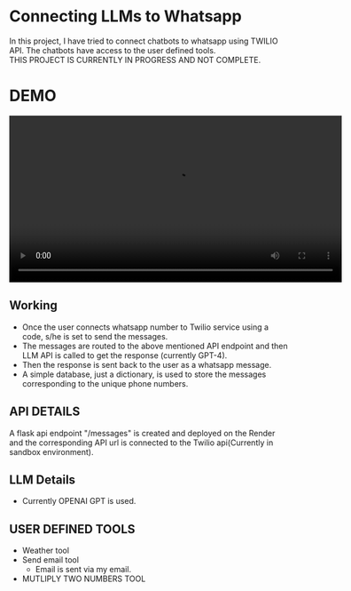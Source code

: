 # Connecting LLMs to Whatsapp

In this project, I have tried to connect chatbots to whatsapp using TWILIO API. The chatbots have access to the user defined tools. <br>
THIS PROJECT IS CURRENTLY IN PROGRESS AND NOT COMPLETE. 

# DEMO
<video width="600" controls>
  <source src="assets/demo.mp4" type="video/mp4">
  Your browser does not support the video tag.
</video>


## Working
- Once the user connects whatsapp number to Twilio service using a code, s/he is set to send the messages.
- The messages are routed to the above mentioned API endpoint and then LLM API is called to get the response (currently GPT-4). 
- Then the response is sent back to the user as a whatsapp message. 
- A simple database, just a dictionary, is used to store the messages corresponding to the unique phone numbers.
## API DETAILS
A flask api endpoint "/messages" is created and deployed on the Render and the corresponding API url is connected to the Twilio api(Currently in sandbox environment). 

## LLM Details
- Currently OPENAI GPT is used.

## USER DEFINED TOOLS
- Weather tool
- Send email tool
    - Email is sent via my email.
- MUTLIPLY TWO NUMBERS TOOL


